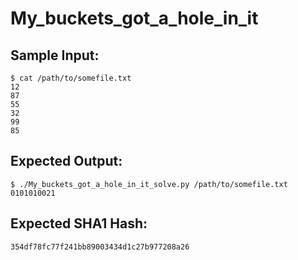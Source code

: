 # My_buckets_got_a_hole_in_it

## Sample Input:

```
$ cat /path/to/somefile.txt
12
87
55
32
99
85
```
## Expected Output:

```
$ ./My_buckets_got_a_hole_in_it_solve.py /path/to/somefile.txt
0101010021
```
## Expected SHA1 Hash:

```
354df78fc77f241bb89003434d1c27b977208a26
```
